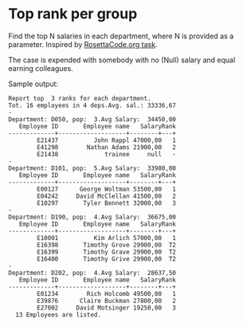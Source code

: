 Top rank per group
==================

Find the top N salaries in each department, where N is provided as a parameter.
Inspired by [RosettaCode.org task](http://rosettacode.org/wiki/Top_rank_per_group).

The case is expended with somebody with no (Null) salary and equal earning colleagues.

Sample output:
```
Report top  3 ranks for each department.
Tot. 16 employees in 4 deps.Avg. sal.: 33336,67
-
Department: D050, pop:  3.Avg Salary:  34450,00
   Employee ID       Employee name   SalaryRank
-------------+-------------------+--------+---+
        E21437          John Rappl 47000,00   1
        E41298        Nathan Adams 21900,00   2
        E21438             trainee     null   -
-
Department: D101, pop:  5.Avg Salary:  33980,00
   Employee ID       Employee name   SalaryRank
-------------+-------------------+--------+---+
        E00127      George Woltman 53500,00   1
        E04242     David McClellan 41500,00   2
        E10297       Tyler Bennett 32000,00   3
-
Department: D190, pop:  4.Avg Salary:  36675,00
   Employee ID       Employee name   SalaryRank
-------------+-------------------+--------+---+
        E10001          Kim Arlich 57000,00   1
        E16398       Timothy Grove 29900,00  T2
        E16399       Timothy Grave 29900,00  T2
        E16400       Timothy Grive 29900,00  T2
-
Department: D202, pop:  4.Avg Salary:  28637,50
   Employee ID       Employee name   SalaryRank
-------------+-------------------+--------+---+
        E01234        Rich Holcomb 49500,00   1
        E39876      Claire Buckman 27800,00   2
        E27002     David Motsinger 19250,00   3
  13 Employees are listed.
```

